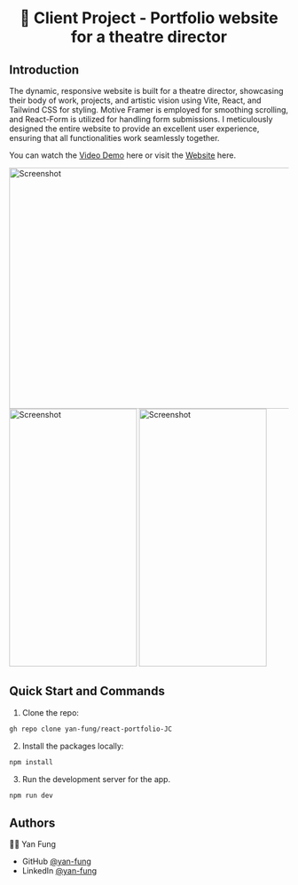 <h1 align="center">
🎥 Client Project - Portfolio website for a theatre director
</h1>

## Introduction 
The dynamic, responsive website is built for a theatre director, showcasing their body of work, projects, and artistic vision using Vite, React, and Tailwind CSS for styling. Motive Framer is employed for smoothing scrolling, and React-Form is utilized for handling form submissions. I meticulously designed the entire website to provide an excellent user experience, ensuring that all functionalities work seamlessly together.

You can watch the [Video Demo](https://youtu.be/HN0MVIQBvMQ) here or visit the [Website](https://react-portfolio-jc.vercel.app/) here.


<img width="760" height="435" alt="Screenshot" src="https://github.com/yan-fung/react-portfolio-JC/assets/106375522/b7d8a418-497a-4f11-a415-8dcdb21c522c"> 
<br>
<img width="230" height="465" alt="Screenshot" src="https://github.com/yan-fung/react-portfolio-JC/assets/106375522/7328fe1b-bbbe-4e81-b47e-ec035607b4ea">
<img width="230" height="465" alt="Screenshot" src="https://github.com/yan-fung/react-portfolio-JC/assets/106375522/c4d446a9-4249-4c3f-a54d-3f124f279063">

## Quick Start and Commands

1. Clone the repo:

```bash
gh repo clone yan-fung/react-portfolio-JC
```

2. Install the packages locally:

```bash
npm install
```

3. Run the development server for the app.

```bash
npm run dev
```

## Authors
🧑‍🚀 Yan Fung
- GitHub [@yan-fung](https://github.com/yan-fung)
- LinkedIn [@yan-fung](https://www.linkedin.com/in/yan-fung-4082401a4/)
